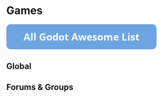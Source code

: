 # Games

[![Godot Awesome List](icons/button.png)](https://github.com/hto/awesome-godot)

## Global 

## Forums & Groups 